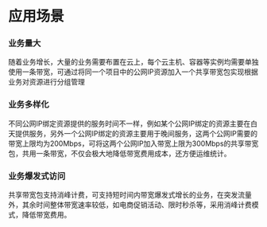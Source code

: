 # 应用场景

### 业务量大

随着业务增长，大量的业务需要布置在云上，每个云主机、容器等实例均需要单独使用一条带宽，可通过将同一个项目中的公网IP资源加入一个共享带宽包实现根据业务对资源进行分组管理


### 业务多样化

不同公网IP绑定资源提供的服务时间不一样，例如某个公网IP绑定的资源主要在白天提供服务，另外一个公网IP绑定的资源主要用于晚间服务，这两个公网IP需要的带宽上限均为200Mbps，可将这两个公网IP加入带宽上限为300Mbps的共享带宽包，共用一条带宽，不仅会极大地降低带宽费用成本，还方便运维统计。



### 业务爆发式访问

共享带宽包支持消峰计费，可支持短时间内带宽爆发式增长的业务，在突发流量外，其余时间整体带宽速率较低，如电商促销活动、限时秒杀等，采用消峰计费模式，降低带宽费用。


